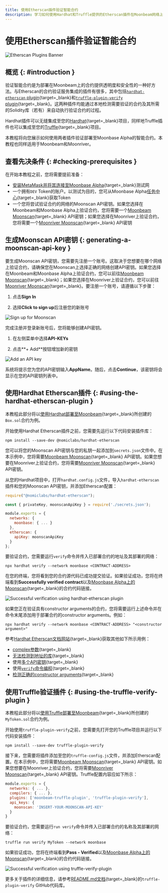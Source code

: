 ```yaml
---
title: 使用Etherscan插件验证智能合约
description: 学习如何使用Hardhat和Truffle提供的Etherscan插件在Moonbeam网络上验证智能合约
---
```


# 使用Etherscan插件验证智能合约

![Etherscan Plugins Banner](/images/builders/build/eth-api/verify-contracts/etherscan-plugins/plugins-banner.png)

## 概览 {: #introduction }

验证智能合约是为部署在Moonbeam上的合约提供透明度和安全性的一种好方法。与Etherscan的合约验证服务集成的插件有很多，其中包括[`hardhat-etherscan` plugin](https://hardhat.org/plugins/nomiclabs-hardhat-etherscan.html){target=_blank}和[`truffle-plugin-verify` plugin](https://github.com/rkalis/truffle-plugin-verify){target=_blank}。这两种插件均能通过本地检测需要验证的合约及其所需的Solidity库（若有）来自动执行验证合约的过程。

Hardhat插件可以无缝集成至您的[Hardhat](https://hardhat.org/){target=_blank}项目，同样地Truffle插件也可以集成至您的[Truffle](https://trufflesuite.com/){target=_blank}项目。

本教程将向您展示如何使用两者插件验证部署至Moonbase Alpha的智能合约。本教程也同样适用于Moonbeam和Moonriver。

## 查看先决条件 {: #checking-prerequisites }

在开始本教程之前，您将需要提前准备：

- [安装MetaMask并将其连接至Moonbase Alpha](/tokens/connect/metamask/){target=_blank}测试网
- 一个拥有`DEV` Token的账户。以测试为目的，您可从Moonbase Alpha[任务中心](/builders/get-started/moonbase/#get-tokens/){target=_blank}获取Token
- 一个您将尝试验证合约的网络的Moonscan API密钥。如果您选择在Moonbeam和Moonbase Alpha上验证合约，您将需要一个[Moonbeam Moonscan](https://moonscan.io/){target=_blank} API密钥；如果您选择在Moonriver上验证合约，您将需要一个[Moonriver Moonscan](https://moonriver.moonscan.io/){target=_blank} API密钥

## 生成Moonscan API密钥 {: generating-a-moonscan-api-key }

要生成Moonscan API密钥，您需要先注册一个账号。这取决于您想要在哪个网络上验证合约，请确保您在Moonscan上选择正确的网络创建API密钥。如果您选择在Moonbeam和Moonbase Alpha上验证合约，您可以前往[Moonbeam Moonscan](https://moonscan.io/){target=_blank}；如果您选择在Moonriver上验证合约，您可以前往[Moonriver Moonscan](https://moonriver.moonscan.io/){target=_blank}。要注册一个账号，请遵循以下步骤：

1. 点击**Sign In**

2. 选择**Click to sign up**后注册您的新账号

![Sign up for Moonscan](/images/builders/build/eth-api/verify-contracts/etherscan-plugins/plugins-1.png)

完成注册并登录新账号后，您将能够创建API密钥。

1. 在左侧菜单中选择**API-KEYs**

2. 点击**+ Add**按钮增加新的密钥

![Add an API key](/images/builders/build/eth-api/verify-contracts/etherscan-plugins/plugins-2.png)

系统将提示您为您的API密钥输入**AppName**。随后，点击**Continue**，该密钥将会显示在您的API密钥列表中。

## 使用Hardhat Etherscan插件 {: #using-the-hardhat-etherscan-plugin }

本教程此部分将以[使用Hardhat部署至Moonbeam](/builders/interact/hardhat/){target=_blank}所创建的`Box.sol`合约为例。

开始使用Hardhat Etherscan插件之前，您需要先运行以下代码安装插件库：

```
npm install --save-dev @nomiclabs/hardhat-etherscan
```

您可以将您的Moonscan API密钥与您的私钥一起添加到`secrets.json`文件中。在本示例中，您将需要[Moonbeam Moonscan](https://moonscan.io/){target=_blank} API密钥。如果您想要在Moonriver上验证合约，您将需要[Moonriver Moonscan](https://moonriver.moonscan.io/){target=_blank} API密钥。

从您的Hardhat项目中，打开`hardhat.config.js`文件，导入`hardhat-etherscan`插件和您的Moonscan API密钥，并添加Etherscan配置：

```js
require("@nomiclabs/hardhat-etherscan");

const { privateKey, moonscanApiKey } = require('./secrets.json');

module.exports = {
  networks: {
    moonbase: { ... }
  },
  etherscan: {
    apiKey: moonscanApiKey
  }
};
```

要验证合约，您需要运行`verify`命令并传入已部署合约的地址及其部署的网络：

```
npx hardhat verify --network moonbase <CONTRACT-ADDRESS>
```

在您的终端，您将看到您的合约源代码已成功提交验证。如果验证成功，您将在终端看到**Successfully verified contract**以及[Moonbase Alpha上的Moonscan](https://moonbase.moonscan.io/){target=_blank}的合约代码链接。

![Successful verification using hardhat-etherscan plugin](/images/builders/build/eth-api/verify-contracts/etherscan-plugins/plugins-3.png)

如果您正在验证具有constructor arguments的合约，您将需要运行上述命令并在命令末尾添加用于部署合约的constructor arguments。例如：

```
npx hardhat verify --network moonbase <CONTRACT-ADDRESS> "<constructor argument>"
```

参考[Hardhat Etherscan文档网站](https://hardhat.org/plugins/nomiclabs-hardhat-etherscan.html){target=_blank}获取其他如下所示用例：

- [complex参数](https://hardhat.org/plugins/nomiclabs-hardhat-etherscan.html#complex-arguments){target=_blank}
- [无法检测到地址的库](https://hardhat.org/plugins/nomiclabs-hardhat-etherscan.html#libraries-with-undetectable-addresses){target=_blank}
- 使用[多个API密钥](https://hardhat.org/plugins/nomiclabs-hardhat-etherscan.html#multiple-api-keys-and-alternative-block-explorers){target=_blank}
- 使用[`verify`命令编程](https://hardhat.org/plugins/nomiclabs-hardhat-etherscan.html#using-programmatically){target=_blank}
- [检测正确的constructor arguments](https://info.etherscan.com/determine-correct-constructor-argument-during-source-code-verification-on-etherscan/){target=_blank}

## 使用Truffle验证插件 {: #using-the-truffle-verify-plugin }

本教程此部分将以[使用Truffle部署至Moonbeam](/builders/interact/truffle/){target=_blank}所创建的`MyToken.sol`合约为例。

开始使用`truffle-plugin-verify`之前，您需要先打开您的Truffle项目并运行以下代码安装插件：

```
npm install --save-dev truffle-plugin-verify
```

接下来，您需要将插件添加至您的`truffle-config.js`文件，并添加Etherscan配置。在本示例中，您将需要[Moonbeam Moonscan](https://moonscan.io/){target=_blank} API密钥。如果您想要在Moonriver上验证合约，您将需要[Moonriver Moonscan](https://moonriver.moonscan.io/){target=_blank} API密钥。Truffle配置内容应如下所示：

```js
module.exports = {
  networks: { ... },
  compilers: { ... },
  plugins: ['moonbeam-truffle-plugin', 'truffle-plugin-verify'],
  api_keys: {
    moonscan: 'INSERT-YOUR-MOONSCAN-API-KEY'
  }
}
```

要验证合约，您需要运行`run verify`命令并传入已部署合约的名称及其部署的网络：

```
truffle run verify MyToken --network moonbase
```

如果验证成功，您将在终端看到**Pass - Verified**以及[Moonbase Alpha上的Moonscan](https://moonbase.moonscan.io/){target=_blank}的合约代码链接。

![Successful verification using truffle-verify-plugin](/images/builders/build/eth-api/verify-contracts/etherscan-plugins/plugins-4.png)

更多关于插件的详细信息，请参考[README.md文档](https://github.com/rkalis/truffle-plugin-verify#readme){target=_blank}的`truffle-plugin-verify` GitHub代码库。